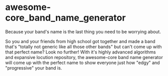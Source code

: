 awesome-core_band_name_generator
================================

Because your band's name is the last thing you need to be worrying about.

So you and your friends from high school got together and made a band that's "totally not generic like all those other bands" but can't come up with that perfect name? Look no further! With it's highly advanced algorithms and expansive locution repository, the awesome-core band name generator will come up with the perfect name to show everyone just how "edgy" and "progressive" your band is. 
